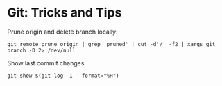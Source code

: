 # Git: Tricks and Tips

Prune origin and delete branch locally:
```shell
git remote prune origin | grep 'pruned' | cut -d'/' -f2 | xargs git branch -D 2> /dev/null
```

Show last commit changes:
```shell
git show $(git log -1 --format="%H")
```
